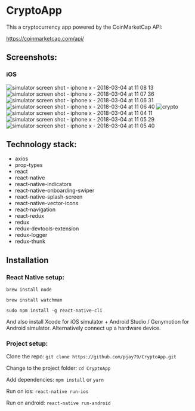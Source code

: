 # CryptoApp

This a cryptocurrency app powered by the CoinMarketCap API:

https://coinmarketcap.com/api/

## Screenshots:

### iOS

![simulator screen shot - iphone x - 2018-03-04 at 11 08 13](https://user-images.githubusercontent.com/14052885/36940715-3538640a-1f9d-11e8-8513-aaf504cd864f.png)
![simulator screen shot - iphone x - 2018-03-04 at 11 07 36](https://user-images.githubusercontent.com/14052885/36940713-34f33b5a-1f9d-11e8-9276-0d41e98459dc.png)
![simulator screen shot - iphone x - 2018-03-04 at 11 06 31](https://user-images.githubusercontent.com/14052885/36940711-34467938-1f9d-11e8-9715-19f70d30d349.png)
![simulator screen shot - iphone x - 2018-03-04 at 11 06 40](https://user-images.githubusercontent.com/14052885/36940712-349890e2-1f9d-11e8-8bea-89492e234329.png)
![crypto](https://user-images.githubusercontent.com/14052885/41603426-4670500c-7420-11e8-92bc-15399a631557.png)
![simulator screen shot - iphone x - 2018-03-04 at 11 04 11](https://user-images.githubusercontent.com/14052885/36940707-33406120-1f9d-11e8-907c-539cfefa7814.png)
![simulator screen shot - iphone x - 2018-03-04 at 11 05 29](https://user-images.githubusercontent.com/14052885/36940708-338428ba-1f9d-11e8-92d9-65c6f5150d1f.png)
![simulator screen shot - iphone x - 2018-03-04 at 11 05 40](https://user-images.githubusercontent.com/14052885/36940709-33c7bfb2-1f9d-11e8-9d8c-1c30569565bf.png)

## Technology stack:

* axios
* prop-types
* react
* react-native
* react-native-indicators
* react-native-onboarding-swiper
* react-native-splash-screen
* react-native-vector-icons
* react-navigation
* react-redux
* redux
* redux-devtools-extension
* redux-logger
* redux-thunk

## Installation

### React Native setup:

`brew install node`

`brew install watchman`

`sudo npm install -g react-native-cli`

And also install Xcode for iOS simulator + Android Studio / Genymotion for Android simulator. Alternatively connect up a hardware device.

### Project setup:

Clone the repo:
`git clone https://github.com/pjay79/CryptoApp.git`

Change to the project folder:
`cd CryptoApp`

Add dependencies:
`npm install` or `yarn`

Run on ios:
`react-native run-ios`

Run on android:
`react-native run-android`
